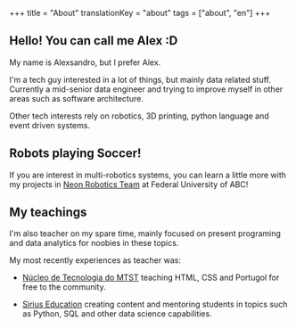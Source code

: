 +++
title = "About"
translationKey = "about"
tags = ["about", "en"]
+++


## Hello! You can call me Alex :D

My name is Alexsandro, but I prefer Alex.

I'm a tech guy interested in a lot of things, but mainly data related stuff. Currently a mid-senior data engineer and trying to improve myself in other areas such as software architecture.

Other tech interests rely on robotics, 3D printing, python language and event driven systems.

## Robots playing Soccer!

If you are interest in multi-robotics systems, you can learn a little more with my projects in [Neon Robotics Team](https://github.com/project-neon) at Federal University of ABC!

## My teachings

I'm also teacher on my spare time, mainly focused on present programing and data analytics for noobies in these topics.

My most recently experiences as teacher was:
* [Núcleo de Tecnologia do MTST](https://nucleodetecnologia.com.br/) teaching HTML, CSS and Portugol for free to the community.

* [Sirius Education](https://www.sirius.education/) creating content and mentoring students in topics such as Python, SQL and other data science capabilities.